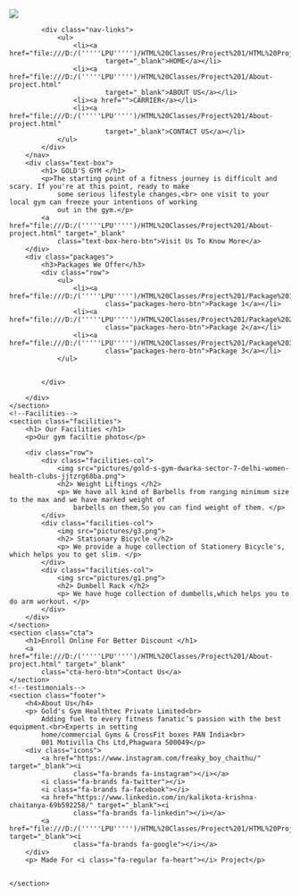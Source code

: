 <!DOCTYPE html>
<html>

<head>
    <meta name="viewport" content="with=device-width, initial-scale=1.0">
    <title> Gold's Gym </title>
    <link rel="stylesheet" href="Project.css">
    <script src="https://kit.fontawesome.com/dee9167007.js" crossorigin="anonymous"></script>
</head>

<body>
    <section class="header">
        <nav>
            <a href="index.html"><img src="D:\('''''LPU''''')\HTML Classes\Project 1\pictures\11.png"></a>

            <div class="nav-links">
                <ul>
                    <li><a href="file:///D:/('''''LPU''''')/HTML%20Classes/Project%201/HTML%20Project.html"
                            target="_blank">HOME</a></li>
                    <li><a href="file:///D:/('''''LPU''''')/HTML%20Classes/Project%201/About-project.html"
                            target="_blank">ABOUT US</a></li>
                    <li><a href="">CARRIER</a></li>
                    <li><a href="file:///D:/('''''LPU''''')/HTML%20Classes/Project%201/About-project.html"
                            target="_blank">CONTACT US</a></li>
                </ul>
            </div>
        </nav>
        <div class="text-box">
            <h1> GOLD'S GYM </h1>
            <p>The starting point of a fitness journey is difficult and scary. If you're at this point, ready to make
                some serious lifestyle changes,<br> one visit to your local gym can freeze your intentions of working
                out in the gym.</p>
            <a href="file:///D:/('''''LPU''''')/HTML%20Classes/Project%201/About-project.html" target="_blank"
                class="text-box-hero-btn">Visit Us To Know More</a>
        </div>
        <div class="packages">
            <h3>Packages We Offer</h3>
            <div class="row">
                <ul>
                    <li><a href="file:///D:/('''''LPU''''')/HTML%20Classes/Project%201/Package%201%20of%20project.html"
                            class="packages-hero-btn">Package 1</a></li>
                    <li><a href="file:///D:/('''''LPU''''')/HTML%20Classes/Project%201/Package%202%20of%20Project.html"
                            class="packages-hero-btn">Package 2</a></li>
                    <li><a href="file:///D:/('''''LPU''''')/HTML%20Classes/Project%201/Package%203%20of%20project.html"
                            class="packages-hero-btn">Package 3</a></li>
                </ul>


            </div>

        </div>
    </section>
    <!--Facilities-->
    <section class="facilities">
        <h1> Our Facilities </h1>
        <p>Our gym faciltie photos</p>

        <div class="row">
            <div class="facilities-col">
                <img src="pictures/gold-s-gym-dwarka-sector-7-delhi-women-health-clubs-jjtzrg68ba.png">
                <h2> Weight Liftings </h2>
                <p> We have all kind of Barbells from ranging minimum size to the max and we have marked weight of
                    barbells on them,So you can find weight of them. </p>
            </div>
            <div class="facilities-col">
                <img src="pictures/g3.png">
                <h2> Stationary Bicycle </h2>
                <p> We provide a huge collection of Stationery Bicycle's, which helps you to get slim. </p>
            </div>
            <div class="facilities-col">
                <img src="pictures/g1.png">
                <h2> Dumbell Rack </h2>
                <p> We have huge collection of dumbells,which helps you to do arm workout. </p>
            </div>
        </div>
    </section>
    <section class="cta">
        <h1>Enroll Online For Better Discount </h1>
        <a href="file:///D:/('''''LPU''''')/HTML%20Classes/Project%201/About-project.html" target="_blank"
            class="cta-hero-btn">Contact Us</a>
    </section>
    <!--testimonials-->
    <section class="footer">
        <h4>About Us</h4>
        <p> Gold's Gym Healthtec Private Limited<br>
            Adding fuel to every fitness fanatic’s passion with the best equipment.<br>Experts in setting
            home/commercial Gyms & CrossFit boxes PAN India<br>
            001 Motivilla Chs Ltd,Phagwara 500049</p>
        <div class="icons">
            <a href="https://www.instagram.com/freaky_boy_chaithu/" target="_blank"><i
                    class="fa-brands fa-instagram"></i></a>
            <i class="fa-brands fa-twitter"></i>
            <i class="fa-brands fa-facebook"></i>
            <a href="https://www.linkedin.com/in/kalikota-krishna-chaitanya-69b592258/" target="_blank"><i
                    class="fa-brands fa-linkedin"></i></a>
            <a href="file:///D:/('''''LPU''''')/HTML%20Classes/Project%201/HTML%20Project.html" target="_blank"><i
                    class="fa-brands fa-google"></i></a>
        </div>
        <p> Made For <i class="fa-regular fa-heart"></i> Project</p>


    </section>

</body>

</html>
